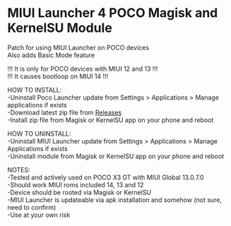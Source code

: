 # MIUI Launcher 4 POCO Magisk and KernelSU Module
Patch for using MIUI Launcher on POCO devices  
Also adds Basic Mode feature  
  
!!! It is only for POCO devices with MIUI 12 and 13 !!!  
!!! It causes bootloop on MIUI 14 !!!  
  
HOW TO INSTALL:  
-Uninstall Poco Launcher update from Settings > Applications > Manage applications if exists  
-Download latest zip file from [Releases](https://github.com/symbuzzer/MIUI-Launcher-4-POCO-Magisk-Module/releases)  
-Install zip file from Magisk or KernelSU app on your phone and reboot  
  
HOW TO UNINSTALL:  
-Uninstall MIUI Launcher update from Settings > Applications > Manage Applications if exists  
-Uninstall module from Magisk or KernelSU app on your phone and reboot  
    
NOTES:   
-Tested and actively used on POCO X3 GT with MIUI Global 13.0.7.0  
-Should work MIUI roms included 14, 13 and 12  
-Device should be rooted via Magisk or KernelSU  
-MIUI Launcher is updateable via apk installation and somehow (not sure, need to confirm)  
-Use at your own risk  
